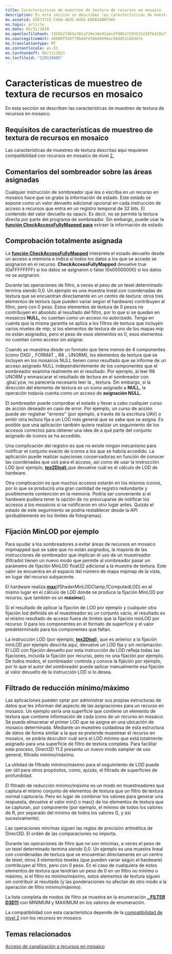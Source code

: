 ```yaml
---
title: Características de muestreo de textura de recursos en mosaico
description: En esta sección se describen las características de muestreo de textura de recursos en mosaico.
ms.assetid: E56737CE-C468-4D3C-84EE-E8EB2AB6F505
ms.topic: article
ms.date: 05/31/2018
ms.openlocfilehash: 1356b274b5e101a730e3de92a6cdf98b1f293515228fb420a77642f4603757c3
ms.sourcegitcommit: e6600f550f79bddfe58bd4696ac50dd52cb03d7e
ms.translationtype: MT
ms.contentlocale: es-ES
ms.lasthandoff: 08/11/2021
ms.locfileid: "120119485"
---
```

# <a name="tiled-resources-texture-sampling-features"></a>Características de muestreo de textura de recursos en mosaico

En esta sección se describen las características de muestreo de textura de recursos en mosaico.

## <a name="requirements-of-tiled-resources-texture-sampling-features"></a>Requisitos de características de muestreo de textura de recursos en mosaico

Las características de muestreo de textura descritas aquí requieren compatibilidad con recursos en mosaico de nivel [2.](tier-2.md)

## <a name="shader-feedback-about-mapped-areas"></a>Comentarios del sombreador sobre las áreas asignadas

Cualquier instrucción de sombreador que lea o escriba en un recurso en mosaico hace que se grabe la información de estado. Este estado se expone como un valor devuelto adicional opcional en cada instrucción de acceso a recursos que entra en un registro temporal de 32 bits. El contenido del valor devuelto es opaco. Es decir, no se permite la lectura directa por parte del programa de sombreador. Sin embargo, puede usar la [**función CheckAccessFullyMapped para**](/windows/desktop/direct3dhlsl/checkaccessfullymapped) extraer la información de estado.

## <a name="fully-mapped-check"></a>Comprobación totalmente asignada

La [**función CheckAccessFullyMapped**](/windows/desktop/direct3dhlsl/checkaccessfullymapped) interpreta el estado devuelto desde un acceso a memoria e indica si todos los datos a los que se accede se asignaron en el recurso. **CheckAccessFullyMapped** devuelve true (0xFFFFFFFF) si los datos se asignaron o false (0x00000000) si los datos no se asignaron.

Durante las operaciones de filtro, a veces el peso de un texel determinado termina siendo 0,0. Un ejemplo es una muestra lineal con coordenadas de textura que se encuentran directamente en un centro de textura: otros tres elementos de textura (que pueden variar según el hardware) contribuyen al filtro, pero con 0 peso. Estos elementos de textura de 0 pesos no contribuyen en absoluto al resultado del filtro, por lo que si se quedan en mosaicos **NULL,** no cuentan como un acceso no autorizado. Tenga en cuenta que la misma garantía se aplica a los filtros de textura que incluyen varios niveles de mip; si los elementos de textura de uno de los mapas mip no están asignados, pero el peso de esos elementos es 0, esos elementos no cuentan como acceso sin asignar.

Cuando se muestrea desde un formato que tiene menos de 4 componentes (como DXGI \_ FORMAT \_ R8 \_ UNORM),   los elementos de textura que se incluyen en los mosaicos NULL tienen como resultado que se informe de un acceso asignado NULL independientemente de los componentes que el sombreador examina realmente en el resultado. Por ejemplo, al leer R8 UNORM y enmascarar el resultado de lectura en el sombreador con .gba/.yzw, no parecería necesario leer la \_ textura. Sin embargo, si la dirección del elemento de textura es un icono asignado a **NULL,** la operación todavía cuenta como un acceso de **asignación NULL.**

El sombreador puede comprobar el estado y llevar a cabo cualquier curso de acción deseado en caso de error. Por ejemplo, un curso de acción puede ser registrar "errores" (por ejemplo, a través de la escritura UAV) o emitir otra lectura fija a un LOD más general que se sabe que se asigna. Es posible que una aplicación también quiera realizar un seguimiento de los accesos correctos para obtener una idea de a qué parte del conjunto asignado de iconos se ha accedido.

Una complicación del registro es que no existe ningún mecanismo para notificar el conjunto exacto de iconos a los que se habría accedido. La aplicación puede realizar sujeciones conservadoras en función de conocer las coordenadas que usó para el acceso, así como de usar la instrucción LOD (por ejemplo, [**tex2Dlod),**](/windows/desktop/direct3dhlsl/dx-graphics-hlsl-tex2dlod)que devuelve cuál es el cálculo de LOD de hardware.

Otra complicación es que muchos accesos estarán en los mismos iconos, por lo que se producirá una gran cantidad de registro redundante y posiblemente contención en la memoria. Podría ser conveniente si el hardware pudiera tener la opción de no preocuparse de notificar los accesos a los mosaicos si se notificaron en otro lugar antes. Quizás el estado de este seguimiento se podría restablecer desde la API (probablemente en los límites de fotogramas).

## <a name="per-sample-minlod-clamp"></a>Fijación MinLOD por ejemplo

Para ayudar a los sombreadores a evitar áreas de recursos en mosaico mipmapped que se sabe que no están asignados, la mayoría de las instrucciones de sombreador que implican el uso de un muestreador (filtrado) tienen un nuevo modo que permite al sombreador pasar un parámetro de fijación MinLOD float32 adicional a la muestra de textura. Este valor se encuentra en el espacio del número de mapa mipmap de la vista, en lugar del recurso subyacente.

El hardware realiza [**max**](/windows/desktop/direct3dhlsl/dx-graphics-hlsl-max)(fShaderMinLODClamp,fComputedLOD) en el mismo lugar en el cálculo de LOD donde se produce la fijación MinLOD por recurso, que también es un **máximo**().

Si el resultado de aplicar la fijación de LOD por ejemplo y cualquier otra fijación lod definida en el muestreador es un conjunto vacío, el resultado es el mismo resultado de acceso fuera de límites que la fijación minLOD por recurso: 0 para los componentes en el formato de superficie y el valor predeterminado para los componentes que faltan.

La instrucción LOD (por ejemplo, [**tex2Dlod**](/windows/desktop/direct3dhlsl/dx-graphics-hlsl-tex2dlod)), que es anterior a la fijación minLOD por ejemplo descrita aquí, devuelve un LOD fija y sin reclamación. El LOD con fijación devuelto por esta instrucción de LOD refleja todas las fijaciones, incluida la fijación por recurso, pero no una fijación por ejemplo. De todos modos, el sombreador controla y conoce la fijación por ejemplo, por lo que el autor del sombreador puede aplicar manualmente esa fijación al valor devuelto de la instrucción LOD si lo desea.

## <a name="minmax-reduction-filtering"></a>Filtrado de reducción mínimo/máximo

Las aplicaciones pueden optar por administrar sus propias estructuras de datos que les informan del aspecto de las asignaciones para un recurso en mosaico. Un ejemplo sería una superficie que contiene un elemento de textura que contiene información de cada icono de un recurso en mosaico. Se puede almacenar el primer LOD que se asigna en una ubicación de mosaico determinada. Mediante un muestreo cuidadosa de esta estructura de datos de forma similar a la que se pretende muestrear el recurso en mosaico, se podría descubrir cuál será el LOD mínimo que está totalmente asignado para una superficie de filtro de textura completa. Para facilitar este proceso, Direct3D 11.2 presenta un nuevo modo sampler de uso general, filtrado mínimo/máximo.

La utilidad de filtrado mínimo/máximo para el seguimiento de LOD puede ser útil para otros propósitos, como, quizás, el filtrado de superficies de profundidad.

El filtrado de reducción mínimo/máximo es un modo en muestreadores que captura el mismo conjunto de elementos de textura que un filtro de textura normal capturaría. Pero en lugar de combinar los valores para generar una respuesta, devuelve el valor min() o max() de los elementos de textura que se capturan, por componente (por ejemplo, el mínimo de todos los valores de R, por separado del mínimo de todos los valores G, y así sucesivamente).

Las operaciones min/max siguen las reglas de precisión aritmética de Direct3D. El orden de las comparaciones no importa.

Durante las operaciones de filtro que no son min/max, a veces el peso de un texel determinado termina siendo 0,0. Un ejemplo es una muestra lineal con coordenadas de textura que se encuentran directamente en un centro de texel; otros 3 elementos texeles (que pueden variar según el hardware) contribuyen al filtro, pero con 0 peso. En el caso de cualquiera de estos elementos de textura que tendrían un peso de 0 en un filtro no mínimo o máximo, si el filtro es mínimo/máximo, estos elementos de textura siguen sin contribuir al resultado (y las ponderaciones no afectan de otro modo a la operación de filtro mínimo/máximo).

La lista completa de modos de filtro se muestra en la enumeración [**\_ FILTER D3D11**](/windows/desktop/api/D3D11/ne-d3d11-d3d11_filter) con MINIMUM y MAXIMUM en los valores de enumeración.

La compatibilidad con esta característica depende de la [compatibilidad de nivel 2](tier-2.md) con los recursos en mosaico.

## <a name="related-topics"></a>Temas relacionados

<dl> <dt>

[Acceso de canalización a recursos en mosaico](pipeline-access-to-tiled-resources.md)
</dt> </dl>

 

 